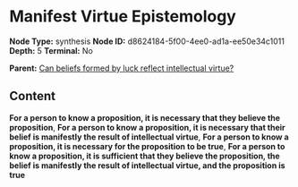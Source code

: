 # Manifest Virtue Epistemology

**Node Type:** synthesis
**Node ID:** d8624184-5f00-4ee0-ad1a-ee50e34c1011
**Depth:** 5
**Terminal:** No

**Parent:** [Can beliefs formed by luck reflect intellectual virtue?](can-beliefs-formed-by-luck-reflect-intellectual-virtue-antithesis-e033315a-e018-4586-bd7d-c828ed9ba62e.md)

## Content

**For a person to know a proposition, it is necessary that they believe the proposition**, **For a person to know a proposition, it is necessary that their belief is manifestly the result of intellectual virtue**, **For a person to know a proposition, it is necessary for the proposition to be true**, **For a person to know a proposition, it is sufficient that they believe the proposition, the belief is manifestly the result of intellectual virtue, and the proposition is true**

